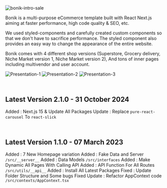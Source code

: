 <img src="https://i.ibb.co/ynXWk5S/bonik-intro-sale.gif" alt="bonik-intro-sale" border="0">

<p>Bonik is a multi-purpose eCommerce template built with React Next.js aiming at faster performance, high code quality & SEO, etc.</p>

<p>We used styled-components and carefully created custom components so that we don't have to sacrifice performance. The styled component also provides an easy way to change the appearance of the entire website.</p>

<p>Bonik comes with 4 different shop versions (Superstore, Grocery delivery, Niche Market version 1, Niche Market version 2), And tons of inner pages including multivendor and user account.</p>

<img src="https://i.ibb.co/r7Jb9d5/Presentation-1.png" alt="Presentation-1" border="0">
<img src="https://i.ibb.co/NswLPcF/Presentation-2.png" alt="Presentation-2" border="0">
<img src="https://i.ibb.co/xfVzrPy/Presentation-3.png" alt="Presentation-3" border="0">

## <pre>

## Latest Version 2.1.0 - 31 October 2024

Added : Next.js 15 & Update All Packages
Update : Replace `pure-react-carousel` To `react-slick`

</pre>

## <pre>

## Latest Version  1.1.0 - 07 March 2023

Added : 7 New Homepage variation
Added : Fake Data and Server `/src/__server__`
Added : Data Models `/src/interfaces`
Added : Make Dynamic All Pages With Calling API
Added : API Function For All Routes `/src/utils/__api__`
Added : Install All Latest Packages
Fixed : Update Folder Structure and Some bugs Fixed
Update : Refactor AppContext code `/src/contexts/AppContext.tsx`

</pre>
